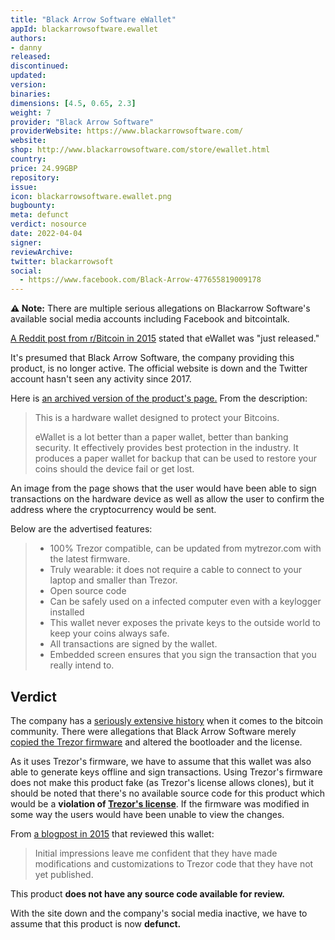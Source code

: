 ```yaml
---
title: "Black Arrow Software eWallet"
appId: blackarrowsoftware.ewallet
authors:
- danny
released: 
discontinued: 
updated: 
version: 
binaries: 
dimensions: [4.5, 0.65, 2.3]
weight: 7
provider: "Black Arrow Software"
providerWebsite: https://www.blackarrowsoftware.com/
website: 
shop: http://www.blackarrowsoftware.com/store/ewallet.html
country: 
price: 24.99GBP
repository: 
issue: 
icon: blackarrowsoftware.ewallet.png
bugbounty: 
meta: defunct
verdict: nosource
date: 2022-04-04
signer: 
reviewArchive: 
twitter: blackarrowsoft
social: 
  - https://www.facebook.com/Black-Arrow-477655819009178
---
```


**⚠️ Note:** There are multiple serious allegations on Blackarrow Software's available social media accounts including Facebook and bitcointalk.  

[A Reddit post from r/Bitcoin in 2015](https://www.reddit.com/r/Bitcoin/comments/2ygong/ewallet_trezor_compatible_hardware_wallet_just/) stated that eWallet was "just released."

It's presumed that Black Arrow Software, the company providing this product, is no longer active. The official website is down and the Twitter account hasn't seen any activity since 2017.

Here is [an archived version of the product's page.](https://web.archive.org/web/20191116164822/http://www.blackarrowsoftware.com/store/ewallet.html) From the description:

> This is a hardware wallet designed to protect your Bitcoins.
>
> eWallet is a lot better than a paper wallet, better than banking security. It effectively provides best protection in the industry. It produces a paper wallet for backup that can be used to restore your coins should the device fail or get lost.

An image from the page shows that the user would have been able to sign transactions on the hardware device as well as allow the user to confirm the address where the cryptocurrency would be sent.

Below are the advertised features:

> - 100% Trezor compatible, can be updated from mytrezor.com with the latest firmware.  
> - Truly wearable: it does not require a cable to connect to your laptop and smaller than Trezor.
> - Open source code
> - Can be safely used on a infected computer even with a keylogger installed
> - This wallet never exposes the private keys to the outside world to keep your coins always safe.
> - All transactions are signed by the wallet.
> - Embedded screen ensures that you sign the transaction that you really intend to.

## Verdict

The company has a [seriously extensive history](https://bitcointalk.org/index.php?action=trust;u=105804) when it comes to the bitcoin community. There were allegations that Black Arrow Software merely [copied the Trezor firmware](https://bitcointalk.org/index.php?topic=983471.msg10825751#msg10825751) and altered the bootloader and the license.  

As it uses Trezor's firmware, we have to assume that this wallet was also able to generate keys offline and sign transactions. Using Trezor's firmware does not make this product fake (as Trezor's license allows clones), but it should be noted that there's no available source code for this product which would be a **violation of [Trezor's license](https://github.com/trezor/trezor-firmware/blob/master/LICENSE.md)**. If the firmware was modified in some way the users would have been unable to view the changes.

From [a blogpost in 2015](http://www.stellaw.info/blog/2015/3/18/black-arrow-ewallets-arrives) that reviewed this wallet:

> Initial impressions leave me confident that they have made modifications and customizations to Trezor code that they have not yet published.

This product **does not have any source code available for review.**

With the site down and the company's social media inactive, we have to assume that this product is now **defunct.** 
